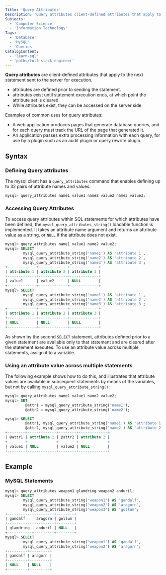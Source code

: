 ```yaml
---
Title: 'Query Attributes'
Description: 'Query attributes client-defined attributes that apply to the next statement sent to the server for execution.'
Subjects:
  - 'Computer Science'
  - 'Information Technology'
Tags:
  - 'Database'
  - 'MySQL'
  - 'Queries'
CatalogContent:
  - 'learn-sql'
  - 'paths/full-stack-engineer'
---
```


**Query attributes** are client-defined attributes that apply to the next statement sent to the server for execution.

- attributes are defined prior to sending the statement.
- attributes exist until statement execution ends, at which point the attribute set is cleared.
- While attributes exist, they can be accessed on the server side.

Examples of common uses for query attributes:

- A web application produces pages that generate database queries, and for each query must track the URL of the page that generated it.
- An application passes extra processing information with each query, for use by a plugin such as an audit plugin or query rewrite plugin.

## Syntax

### Defining Query attributes

The mysql client has a `query_attributes` command that enables defining up to 32 pairs of attribute names and values.

```sql
mysql> query_attributes name1 value1 name2 value2 name3 value3;
```

### Accessing Query Attributes

To access query attributes within SQL statements for which attributes have been defined, the `mysql_query_attributes_string()` loadable function is implemented. It takes an attribute name argument and returns an attribute value as a string, or `NULL` if the attribute does not exist.

```sql
mysql> query_attributes name1 value1 name2 value2;
mysql> SELECT
        mysql_query_attribute_string('name1') AS 'attribute 1',
        mysql_query_attribute_string('name2') AS 'attribute 2',
        mysql_query_attribute_string('name3') AS 'attribute 3';
+-------------+-------------+-------------+
| attribute 1 | attribute 2 | attribute 3 |
+-------------+-------------+-------------+
| value1      | value2      | NULL        |
+-------------+-------------+-------------+
mysql> SELECT
        mysql_query_attribute_string('name1') AS 'attribute 1',
        mysql_query_attribute_string('name2') AS 'attribute 2',
        mysql_query_attribute_string('name3') AS 'attribute 3';
+-------------+-------------+-------------+
| attribute 1 | attribute 2 | attribute 3 |
+-------------+-------------+-------------+
| NULL        | NULL        | NULL        |
+-------------+-------------+-------------+
```

As shown by the second `SELECT` statement, attributes defined prior to a given statement are available only to that statement and are cleared after the statement executes. To use an attribute value across multiple statements, assign it to a variable.

### Using an attribute value across multiple statements

The following example shows how to do this, and illustrates that attribute values are available in subsequent statements by means of the variables, but not by calling `mysql_query_attribute_string()`:

```sql
mysql> query_attributes name1 value1 name2 value2;
mysql> SET
         @attr1 = mysql_query_attribute_string('name1'),
         @attr2 = mysql_query_attribute_string('name2');

mysql> SELECT
         @attr1, mysql_query_attribute_string('name1') AS 'attribute 1',
         @attr2, mysql_query_attribute_string('name2') AS 'attribute 2';
+--------+-------------+--------+-------------+
| @attr1 | attribute 1 | @attr2 | attribute 2 |
+--------+-------------+--------+-------------+
| value1 | NULL        | value2 | NULL        |
+--------+-------------+--------+-------------+
```

## Example

### MySQL Statements
```sql
mysql> query_attributes weapon1 glamdring weapon2 anduril;
mysql> SELECT
        mysql_query_attribute_string('weapon1') AS 'gandalf',
        mysql_query_attribute_string('weapon2') AS 'aragorn',
        mysql_query_attribute_string('weapon3') AS 'gollum';
+-----------+---------+--------+
| gandalf   | aragorn | gollum |
+-----------+---------+--------+
| glamdring | anduril | NULL   |
+-----------+---------+--------+
mysql> SELECT
        mysql_query_attribute_string('weapon1') AS 'gandalf',
        mysql_query_attribute_string('weapon2') AS 'aragorn';
+---------+---------+
| gandalf | aragorn |
+---------+---------+
| NULL    | NULL    |
+---------+---------+
```